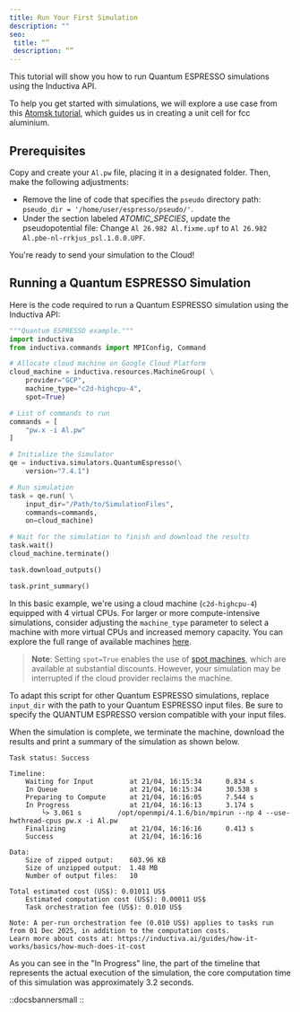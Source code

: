 ```yaml
---
title: Run Your First Simulation
description: ""
seo:
 title: “”
 description: “”
---
```


This tutorial will show you how to run Quantum ESPRESSO simulations using the Inductiva API.

To help you get started with simulations, we will explore a use case from this [Atomsk tutorial](https://atomsk.univ-lille.fr/tutorial_QE.php), which guides us in creating a unit cell for fcc aluminium.

## Prerequisites
Copy and create your `Al.pw` file, placing it in a designated folder. Then, make the following adjustments:
- Remove the line of code that specifies the `pseudo` directory path: `pseudo_dir = '/home/user/espresso/pseudo/'`.
- Under the section labeled *ATOMIC_SPECIES*, update the pseudopotential file: Change `Al 26.982 Al.fixme.upf` to `Al 26.982 Al.pbe-nl-rrkjus_psl.1.0.0.UPF`.

You're ready to send your simulation to the Cloud!

## Running a Quantum ESPRESSO Simulation
Here is the code required to run a Quantum ESPRESSO simulation using the Inductiva API:

```python
"""Quantum ESPRESSO example."""
import inductiva
from inductiva.commands import MPIConfig, Command

# Allocate cloud machine on Google Cloud Platform
cloud_machine = inductiva.resources.MachineGroup( \
    provider="GCP",
    machine_type="c2d-highcpu-4",
    spot=True)

# List of commands to run
commands = [
    "pw.x -i Al.pw"
]

# Initialize the Simulator
qe = inductiva.simulators.QuantumEspresso(\
    version="7.4.1")

# Run simulation
task = qe.run( \
    input_dir="/Path/to/SimulationFiles",
    commands=commands,
    on=cloud_machine)

# Wait for the simulation to finish and download the results
task.wait()
cloud_machine.terminate()

task.download_outputs()

task.print_summary()
```

In this basic example, we're using a cloud machine (`c2d-highcpu-4`) equipped with 4 virtual CPUs.
For larger or more compute-intensive simulations, consider adjusting the `machine_type` parameter to select
a machine with more virtual CPUs and increased memory capacity. You can explore the full range of available machines [here](https://console.inductiva.ai/machine-groups/instance-types).

> **Note**: Setting `spot=True` enables the use of [spot machines](/how-it-works/machines/spot-machines.md), which are available at substantial discounts.
> However, your simulation may be interrupted if the cloud provider reclaims the machine.

To adapt this script for other Quantum ESPRESSO simulations, replace `input_dir` with the path to your Quantum
ESPRESSO input files. Be sure to specify the QUANTUM ESPRESSO version compatible with your input files.

When the simulation is complete, we terminate the machine, download the results and print a summary of the simulation as shown below.

```
Task status: Success

Timeline:
	Waiting for Input         at 21/04, 16:15:34      0.834 s
	In Queue                  at 21/04, 16:15:34      30.538 s
	Preparing to Compute      at 21/04, 16:16:05      7.544 s
	In Progress               at 21/04, 16:16:13      3.174 s
		└> 3.061 s         /opt/openmpi/4.1.6/bin/mpirun --np 4 --use-hwthread-cpus pw.x -i Al.pw
	Finalizing                at 21/04, 16:16:16      0.413 s
	Success                   at 21/04, 16:16:16

Data:
	Size of zipped output:    603.96 KB
	Size of unzipped output:  1.48 MB
	Number of output files:   10

Total estimated cost (US$): 0.01011 US$
	Estimated computation cost (US$): 0.00011 US$
	Task orchestration fee (US$): 0.010 US$

Note: A per-run orchestration fee (0.010 US$) applies to tasks run from 01 Dec 2025, in addition to the computation costs.
Learn more about costs at: https://inductiva.ai/guides/how-it-works/basics/how-much-does-it-cost
```

As you can see in the "In Progress" line, the part of the timeline that represents the actual execution of the simulation,
the core computation time of this simulation was approximately 3.2 seconds.

::docsbannersmall
::

